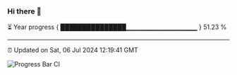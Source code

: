 ### Hi there 👋

⏳ Year progress { ███████████████▁▁▁▁▁▁▁▁▁▁▁▁▁▁▁ } 51.23 %

---

⏰ Updated on Sat, 06 Jul 2024 12:19:41 GMT

![Progress Bar CI](https://github.com/liununu/liununu/workflows/Progress%20Bar%20CI/badge.svg)
